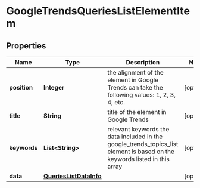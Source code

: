 

# GoogleTrendsQueriesListElementItem


## Properties

| Name | Type | Description | Notes |
|------------ | ------------- | ------------- | -------------|
|**position** | **Integer** | the alignment of the element in Google Trends can take the following values: 1, 2, 3, 4, etc. |  [optional] |
|**title** | **String** | title of the element in Google Trends |  [optional] |
|**keywords** | **List&lt;String&gt;** | relevant keywords the data included in the google_trends_topics_list element is based on the keywords listed in this array |  [optional] |
|**data** | [**QueriesListDataInfo**](QueriesListDataInfo.md) |  |  [optional] |



